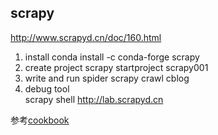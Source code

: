 

## scrapy

http://www.scrapyd.cn/doc/160.html

1. install
     conda install -c conda-forge scrapy 
2. create project 
    scrapy startproject scrapy001
3. write and run spider
    scrapy crawl  cblog
4. debug tool   
    scrapy shell http://lab.scrapyd.cn

参考[cookbook](https://python3-cookbook.readthedocs.io/zh_CN/latest/preface.html)
